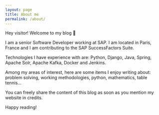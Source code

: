 ```yaml
---
layout: page
title: About me
permalink: /about/
---
```


Hey visitor! Welcome to my blog 👋

I am a senior Software Developer working at SAP. I am located in Paris, France and I am contributing to the SAP SuccessFactors Suite.

Technologies I have experience with are: Python, Django, Java, Spring, Apache Solr, Apache Kafka, Docker and Jenkins.

Among my areas of interest, here are some items I enjoy writing about: problem solving, working methodologies, python, mathematics, table tennis...

You can freely share the content of this blog as soon as you mention my website in credits.

Happy reading!